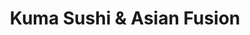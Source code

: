 ---
layout: place
title: "Kuma Sushi & Asian Fusion"
permalink: /pennsylvania/wynnewood/kuma-sushi-asian-fusion.html
stateAbbr: PA
stateName: Pennsylvania
cityName: Wynnewood
seo:
  name: "Kuma Sushi & Asian Fusion"
  type: Restaurant
  links: https://kuma.menufy.com/
description: "Looking for sushi in Wynnewood, Pennsylvania? Check out Kuma Sushi & Asian Fusion for a delightful Japanese dining experience. Enjoy a variety of sushi and o..."
place_id: ChIJz7dLqJfAxokRDIeVt4JwuFE
photos:
  - name: >-
      places/ChIJz7dLqJfAxokRDIeVt4JwuFE/photos/AeeoHcLKLyhmT_Gtcw4yMNjmbW1hKtQvRsRQJt75f6aVTrZbBivL5_chTisDKcjwzM_lG2RdBJK6_L56Mt8kQjeyxtqbp2jDqcHNUqSVfsiwzelfTFe1wEHeMORhe4srryjWDCpRexe_OAAlulDaZvBX5Qow6FuvBFFpSBULESDdBmpQ260J7FatZtqfuMt7C4N9S55gTN8FXTXJxqLwQtWDBdLEdV57UDnB1P24XTZKe11yiO43unTmd3Zp8DYqOUnxS2heQdVfTBdR3AXa7qa-jc2nMfEjlQLS4GYhw81FHMt5h1TicAeMHaevM9vi4Uf-PwrCeAvRbn9WPZfaTAhzfVJCujf3Tswn5EwNrvdYoxaxMS6eRhXokVMaV966_Obc3B1k_q0nxt3uGWMNF1Bb3xy8m5UALUO16lxRVQUV6A2ngQ
    widthPx: 3995
    heightPx: 2996
    authorAttributions:
      - displayName: Michael Pollack
        uri: https://maps.google.com/maps/contrib/110388416143795677381
        photoUri: >-
          https://lh3.googleusercontent.com/a-/ALV-UjV5NjIOHFo6_NAAv-8Omm9wukeFaw6jrmC-qdB9NmQQlWaRMbw9ZQ=s100-p-k-no-mo
    flagContentUri: >-
      https://www.google.com/local/imagery/report/?cb_client=maps_api_places.places_api&image_key=!1e10!2sCIHM0ogKEICAgID0z4f4ew&hl=en-US
    googleMapsUri: >-
      https://www.google.com/maps/place//data=!3m4!1e2!3m2!1sCIHM0ogKEICAgID0z4f4ew!2e10!4m2!3m1!1s0x89c6c097a84bb7cf:0x51b87082b795870c
  - name: >-
      places/ChIJz7dLqJfAxokRDIeVt4JwuFE/photos/AeeoHcIArYOoBNzxJD3O6ySXyTihhwwLL1uQlqJ0cgYKRVlXJbFB3kfPLeY4rt3Qwg-AJBDDeZWsDhnjp-Kd5pvCQZNn_4TjHjfnESl6voX-VZ6bybL40VzF2UJR0YXG0fMPYiG1vuO8IS1zlNBnZmddbbWZgLR9h09CgUBdz9zjR0C8_HaF4S0asrWmgLmZZfkYHrEd1rBZpMB7w3Xem0zSADgMnLlUKv2YiVOxuyglPBOPIwsjkT8daMvLlpRY3bbwAq0CoOgO3ASI0yx66tK_QenJg-uzgCKQ6F1E7m8uHtyWcCeXoYxxD3DcXOal3wcIu32ET-tNvPMbpd8xgG-HXws4kNhXLNGDsc-hXxCYnf6iF04a8we7z2voqw5RzpCy3Ss1oFeA-i1WHiKIP5G6HqE7TwrYJhBF7ryyOnF90aDZVA
    widthPx: 3024
    heightPx: 4032
    authorAttributions:
      - displayName: Kheang Heng Kuoch (Kheang H Kuoch)
        uri: https://maps.google.com/maps/contrib/105356276859753362683
        photoUri: >-
          https://lh3.googleusercontent.com/a/ACg8ocIGCwH8xAPeuZHScIeB5Gz84NTDMvWCPLzBlFYqNA4nvZyv5A=s100-p-k-no-mo
    flagContentUri: >-
      https://www.google.com/local/imagery/report/?cb_client=maps_api_places.places_api&image_key=!1e10!2sCIHM0ogKEICAgIC-otLgcA&hl=en-US
    googleMapsUri: >-
      https://www.google.com/maps/place//data=!3m4!1e2!3m2!1sCIHM0ogKEICAgIC-otLgcA!2e10!4m2!3m1!1s0x89c6c097a84bb7cf:0x51b87082b795870c
  - name: >-
      places/ChIJz7dLqJfAxokRDIeVt4JwuFE/photos/AeeoHcLC9ZdtX6YnQH9dWie_DScBrcIZ51TiJ8BFzSR09JYGiPEPi8VJ0LbqqoT5-IloFxKuphYiWfasfzue7qrMv8HPRAzIM1gTitmsl0Tnvomrmbgc1V9bRqGLybf8k6pVnxLnHriqOnKNty2DDR_dmxV-ofH9BahUN7dxcwVn3n4VUUFtvcTfRgSeF5Sk1YUFaiBuhunlXz6IrFcb3_WBiNjqIvVMa1WX_1v-ZMwm6ZNvpSd7DNO6GCNIOzlVjZh2Yazz6OogT4lBBV91PA9wX5CJsWdfl_D7sRJHmC3ZahM_dyZBY8UmZYsYx97yJ92bJ9QrfHQNAs0cESsw3IeNir49JMehmZgcJ3evvjOOqKb5Co-LMDolgyCphKMbwQpoU_RVJNnkihBTkUxXYUnbn2Qvn61y92hfp66LcOl6dESWUw
    widthPx: 4000
    heightPx: 3000
    authorAttributions:
      - displayName: Max Kaiserman
        uri: https://maps.google.com/maps/contrib/100596027374655040556
        photoUri: >-
          https://lh3.googleusercontent.com/a-/ALV-UjU9tbKaRDYyOpYZ2_5beP-YmHO4OpFrLTfW0c7jXRwS2mAPRuXC=s100-p-k-no-mo
    flagContentUri: >-
      https://www.google.com/local/imagery/report/?cb_client=maps_api_places.places_api&image_key=!1e10!2sCIHM0ogKEICAgIDv2cKSMA&hl=en-US
    googleMapsUri: >-
      https://www.google.com/maps/place//data=!3m4!1e2!3m2!1sCIHM0ogKEICAgIDv2cKSMA!2e10!4m2!3m1!1s0x89c6c097a84bb7cf:0x51b87082b795870c
  - name: >-
      places/ChIJz7dLqJfAxokRDIeVt4JwuFE/photos/AeeoHcLbrOBSPkw3QS0wWe8wzb0U2A4BW4zXo7IldWROTAOUvMq-FIIF_AQ_Blfy5lFdeqSLWvZ2C6SRUnBfsNzs--Q5RDMKHqRuJW2fbDOV0nJkfxzkGX71vKX2jMbKI812Wo2-TSUxJnxITOfwbqqB3AtUXIrzG5LAYrdBqi_YdDtmtmkUf_OCNpprX2vgWw1_N2rg0kKqABoj7XgH-97gJljseTMqeDQhKXkOsTYz7ThiybwU64itB6MNbFQv03iauO0Z-GgqB0aL70FhlgnaIkY6352BsNF6StFFWlsAs-GdrqGFMVCXwyyJPfc7_S7X6E8Y3_dWWFvDyNW-H6j-OBXhdRzdzhB6zLE9yzLlsD8QmbLU3piAOENQS2qEFgdh-qtUMBLw8_axgQGX_7frJbxMy8EM3ZQom2QSjQ9xgQXczw
    widthPx: 3024
    heightPx: 4032
    authorAttributions:
      - displayName: Michael Faia
        uri: https://maps.google.com/maps/contrib/105154492685453503391
        photoUri: >-
          https://lh3.googleusercontent.com/a-/ALV-UjXSTMlecU46zBZdkE-jWgqQYlhI4btUC0ffyTJk1oodV1orhPhCUQ=s100-p-k-no-mo
    flagContentUri: >-
      https://www.google.com/local/imagery/report/?cb_client=maps_api_places.places_api&image_key=!1e10!2sCIHM0ogKEICAgICJ3-LDFQ&hl=en-US
    googleMapsUri: >-
      https://www.google.com/maps/place//data=!3m4!1e2!3m2!1sCIHM0ogKEICAgICJ3-LDFQ!2e10!4m2!3m1!1s0x89c6c097a84bb7cf:0x51b87082b795870c
  - name: >-
      places/ChIJz7dLqJfAxokRDIeVt4JwuFE/photos/AeeoHcL7eJQR6hd0VvDTGk_Lf55ws9cCp2PJzJsPj9SE33Iro4DhST-WmIiOiyvpJYwkwk7XUFpcLNaTcZ4TJalTkmmB32pGUCua2OAqLE5IoAGnIVsEqNosb4L2K4R9lrSDX8fCbzTWWz5cABshMNdXlXeuNrrAXmb1E9pdAxImgmW0TZLTFCVYIqkrhOMOtUbfZJcFyz93RPGopcFwK08HjiV5gS3qMtVngfpDzieM6Bqh0i_GTPM7B5M73iiLuTz1c8R0T4-8mL0Znp1TiTSqggX_-GEJXUr51F6xnYw2uX1UFZRpAVuP_ifvaoO-eOzA1nqPmu4wOOhxKGcW4d3FgjPFUVlT1oXa30zv-qUrZCGokGj0c3DWz_4UjCeMiRAKpFeFxutEm2XuFmv0LUNhruIwpbwrPTezevNIBAwbMq2gGw
    widthPx: 3024
    heightPx: 4032
    authorAttributions:
      - displayName: Matt Rosenbaum
        uri: https://maps.google.com/maps/contrib/115072256488004358001
        photoUri: >-
          https://lh3.googleusercontent.com/a-/ALV-UjW_KljSSHmMAcO-urBDRxjKRvMla__HyzciS73kypBWC0B4ZNXw=s100-p-k-no-mo
    flagContentUri: >-
      https://www.google.com/local/imagery/report/?cb_client=maps_api_places.places_api&image_key=!1e10!2sCIHM0ogKEICAgICpxOqEJQ&hl=en-US
    googleMapsUri: >-
      https://www.google.com/maps/place//data=!3m4!1e2!3m2!1sCIHM0ogKEICAgICpxOqEJQ!2e10!4m2!3m1!1s0x89c6c097a84bb7cf:0x51b87082b795870c
  - name: >-
      places/ChIJz7dLqJfAxokRDIeVt4JwuFE/photos/AeeoHcJRklhipkhdWpLUPC7pZJV1VyzuJvFi1ZkyqwFg4IvW38_2z5Bz3STqY5CcF7lsR18zDcvKPY2wIsPtTkIaBDSVa1CIpLyPzTJiCSIUkQK4BBOFJ9eHMKL1FB0qwDCPtRnUpJ6P9c_Z9Hl-mh7pStCs9Tjtv6qGP6AO-hMFENMKgsvJH0l0KtFAr3rLfSiyqyS6_mT_4ZOy3gKc6JLxa5uzQo3DUOcAoEFwK7l83Q-qaisZewBWIryUJBW4wwuhWFQQuyZta9CcLniXVe5fDP6Zl_dZ3ry-ztgtnjW68irGTd-i7akbO_0SDgjHWO49FvTFTXwvZMnxn5C5rGubnqG9BpcENtoJwYNCahT3C177g8rT0qCvm-SP_rw4yFLSRxed04rBulYuGehif-cy9NcdMezOx3IwVbdLjjEJokuLewQ4
    widthPx: 3024
    heightPx: 4032
    authorAttributions:
      - displayName: Seth Aaron
        uri: https://maps.google.com/maps/contrib/109773884533315925062
        photoUri: >-
          https://lh3.googleusercontent.com/a-/ALV-UjU8koT0oKSlSh-rH3IBndLsIDZVcx2Qbyx3ptJbPMFMgTb6u1BDrA=s100-p-k-no-mo
    flagContentUri: >-
      https://www.google.com/local/imagery/report/?cb_client=maps_api_places.places_api&image_key=!1e10!2sCIHM0ogKEICAgICjprvm6AE&hl=en-US
    googleMapsUri: >-
      https://www.google.com/maps/place//data=!3m4!1e2!3m2!1sCIHM0ogKEICAgICjprvm6AE!2e10!4m2!3m1!1s0x89c6c097a84bb7cf:0x51b87082b795870c
  - name: >-
      places/ChIJz7dLqJfAxokRDIeVt4JwuFE/photos/AeeoHcIvACaRZQG8xUHLSvy1CcKSbilfnYlEYCg22gjqMLHl_U_tXerWYsqYGnyy9kX41lP7Redft07NSkjyJHzBwsXxP6LmwSMQHB4fC1WS9rBfqsjaoCKxmjPG-D2lEq7vDeZfhF_Ua3Wy8vN1IcV-SYKpaPk3Zj4WJhaY9qSM-n8m4Cx55vJLZd1EvXFa3gbiHm4lBW8yAC0xwr_reeN1JZWtTb9vjcBbC85ZVk92MBUCGuyMfhLVdAK51XEmeNck9uo9Ty-rJgaGz03eGV0jnZOJ9iT1BiouxjcUlmGU0vpi9xc5fq0jw_IjtzF1KqB8r-xnv4HLLKXZGZR0J_vawNUx-2tncLaM5lQfVWFejMKFu6j4QqldUUOCs18ajYGgueOHZYWWhs_ooeVCMn-XKojYB_IiC-rXCprixVx3s89l67LJ
    widthPx: 3000
    heightPx: 4000
    authorAttributions:
      - displayName: Steven D
        uri: https://maps.google.com/maps/contrib/109141500715024573370
        photoUri: >-
          https://lh3.googleusercontent.com/a-/ALV-UjXPqnz6m0UXL-a4BaRJwWyNRKN68RvbV7cMoltRUqywMGxH3q0SLA=s100-p-k-no-mo
    flagContentUri: >-
      https://www.google.com/local/imagery/report/?cb_client=maps_api_places.places_api&image_key=!1e10!2sCIHM0ogKEICAgIDvtf3y1wE&hl=en-US
    googleMapsUri: >-
      https://www.google.com/maps/place//data=!3m4!1e2!3m2!1sCIHM0ogKEICAgIDvtf3y1wE!2e10!4m2!3m1!1s0x89c6c097a84bb7cf:0x51b87082b795870c
  - name: >-
      places/ChIJz7dLqJfAxokRDIeVt4JwuFE/photos/AeeoHcKk6RVQmpmfsmFycTqXlpU3tb7Mabin_ltj7mB4d05Ja7LeFK9V1qC-U9r7p4I-hBOYEliFBB-pVnZeYza-3gQKlRO7QoM7fJ2swb7Cnki2S8Dns_5uMmuk2078kJfZUpxrHayZSga8xCjrhvTrFSVWCBULYwk9K8c7ZVViMkXP2QX_xhxwNqdq-hWDk_2SQkfyYfuO21L5AlDwpBTuBwF6ND14fibOBPfxUKHi79e7RA0JCcdDHNhxZCC1jKyvnwTVIM4AqtbqGYttL6sjcpFMiH8Y7Q5Pdqo9nN4nYDq0unayzm-RSSQFR-13LE-qDONbM-KHyEFtZ7zTlgPS7lY5lZ7dICvSNsZPu4VQ7rRR1ow5ulNQCN85Zk1vNJl-qVlhHOPiOqTRr9hmxtnPp-T5qTEHCsL5Ub0iep75TRTxNQ
    widthPx: 3072
    heightPx: 3438
    authorAttributions:
      - displayName: Michael Pollack
        uri: https://maps.google.com/maps/contrib/110388416143795677381
        photoUri: >-
          https://lh3.googleusercontent.com/a-/ALV-UjV5NjIOHFo6_NAAv-8Omm9wukeFaw6jrmC-qdB9NmQQlWaRMbw9ZQ=s100-p-k-no-mo
    flagContentUri: >-
      https://www.google.com/local/imagery/report/?cb_client=maps_api_places.places_api&image_key=!1e10!2sCIHM0ogKEICAgIDM3LfUAg&hl=en-US
    googleMapsUri: >-
      https://www.google.com/maps/place//data=!3m4!1e2!3m2!1sCIHM0ogKEICAgIDM3LfUAg!2e10!4m2!3m1!1s0x89c6c097a84bb7cf:0x51b87082b795870c
  - name: >-
      places/ChIJz7dLqJfAxokRDIeVt4JwuFE/photos/AeeoHcKEGwMKZUMbUy0hbSHjIkVJQLQrAO3NTV-mFNPLlXbyG7o5WITW-Y6fKigh20xJ_BFrYodgELijsHAa-SfGMsvhNZDMpmngUtPxkxlqKNlpr9NFwsYLRMq95m_wzuuIrvYUV7uaW-hj-Fcvg2sB_FFAEKhq_r4xqODnBxf8zmwrvacxqnOCT4lazDhdwZM_ZfRLsmGTE7t7ROjko00clj3jyuiXEljs9DsmM27a0r9UDBvo59F8b2OJgZopyILicdji84Ar5muz_1OaEXT79MhD37qdwb55w_QV7uH0uex0-JTdiQlUi7nTJObiRmkzPyLWc0BxxWBYGlLEe3J7hYTnYhS0RbNBzx84LG811CdRYP363o7zt6V9Tog9ezAv2BxuT67wxgp0gthC0-sh-3NtcMR0WTYM3cYHpkzi6uyNTg
    widthPx: 3024
    heightPx: 4032
    authorAttributions:
      - displayName: Snowleopard 0
        uri: https://maps.google.com/maps/contrib/112164527200441818000
        photoUri: >-
          https://lh3.googleusercontent.com/a-/ALV-UjXDWdcPqoklFJOkYhx4HsWWXQCK7WPPnWUkNwIA1ha4CxG9vyU=s100-p-k-no-mo
    flagContentUri: >-
      https://www.google.com/local/imagery/report/?cb_client=maps_api_places.places_api&image_key=!1e10!2sCIHM0ogKEICAgICVt7mLHQ&hl=en-US
    googleMapsUri: >-
      https://www.google.com/maps/place//data=!3m4!1e2!3m2!1sCIHM0ogKEICAgICVt7mLHQ!2e10!4m2!3m1!1s0x89c6c097a84bb7cf:0x51b87082b795870c
  - name: >-
      places/ChIJz7dLqJfAxokRDIeVt4JwuFE/photos/AeeoHcJT6uAGofXvsRN5HpSwAtgdVBWd6ZqWF0G7DB5YHtW6cXk0lNfmbpxM9xkxPoX6MyFmAQU03JrU41Oa6LU11kzM4FIpQzhlW0Ov9OlaZ0aCZIJCFCHcrpPqdU2U6LallnV1sa9lYKYVM9UxFTsmM-cVgEAU5EwKMHS_-kW-VyXP-uive49gKd2IYDEd0DcUd--_-UKcydugGo9IEo5STIlYCB_zlWF-gACF8KwBgV_e34_E28nVQn48HZInkXbGEe74cze0qhlCxs81e35CUOA47NoqlsG3hPq0CrqCxMHvu7FLKU9ZiDwuy4nTxDp302cuBe4uMpTSab_Ud55-C4pvL8XWqKr5nTpkNBnb8UmwSf0VSt26YNQoMSTK5xTCbDYGU99VaquqSUn1fzyVk7R6ys8LEdlQCkMGh19HHYq03Q
    widthPx: 1958
    heightPx: 2445
    authorAttributions:
      - displayName: Michael Pollack
        uri: https://maps.google.com/maps/contrib/110388416143795677381
        photoUri: >-
          https://lh3.googleusercontent.com/a-/ALV-UjV5NjIOHFo6_NAAv-8Omm9wukeFaw6jrmC-qdB9NmQQlWaRMbw9ZQ=s100-p-k-no-mo
    flagContentUri: >-
      https://www.google.com/local/imagery/report/?cb_client=maps_api_places.places_api&image_key=!1e10!2sCIHM0ogKEICAgIDM3Le0PA&hl=en-US
    googleMapsUri: >-
      https://www.google.com/maps/place//data=!3m4!1e2!3m2!1sCIHM0ogKEICAgIDM3Le0PA!2e10!4m2!3m1!1s0x89c6c097a84bb7cf:0x51b87082b795870c
address: 50 E Wynnewood Rd, Wynnewood, PA 19096, USA
street: 50 E Wynnewood Rd
city: Wynnewood
state: PA
zip: '19096'
country: USA
neighborhood: null
latitude: '40.001886'
longitude: '-75.273488'
accessibility_options:
  wheelchairAccessibleParking: true
  wheelchairAccessibleEntrance: true
  wheelchairAccessibleRestroom: true
  wheelchairAccessibleSeating: true
business_status: OPERATIONAL
name: Kuma Sushi & Asian Fusion
google_maps_links:
  directionsUri: >-
    https://www.google.com/maps/dir//''/data=!4m7!4m6!1m1!4e2!1m2!1m1!1s0x89c6c097a84bb7cf:0x51b87082b795870c!3e0
  placeUri: https://maps.google.com/?cid=5888580219515012876
  writeAReviewUri: >-
    https://www.google.com/maps/place//data=!4m3!3m2!1s0x89c6c097a84bb7cf:0x51b87082b795870c!12e1
  reviewsUri: >-
    https://www.google.com/maps/place//data=!4m4!3m3!1s0x89c6c097a84bb7cf:0x51b87082b795870c!9m1!1b1
  photosUri: >-
    https://www.google.com/maps/place//data=!4m3!3m2!1s0x89c6c097a84bb7cf:0x51b87082b795870c!10e5
primary_type: Asian Restaurant
opening_hours:
  regular: null
  current: null
secondary_opening_hours:
  regular:
    weekdayDescriptions: null
    type: null
  current:
    weekdayDescriptions: null
    type: null
phone: (484) 413-2692
price_level: PRICE_LEVEL_MODERATE
price_range: $10 &ndash; $20
rating: '4.7'
rating_count: 255
website: https://kuma.menufy.com/
reviews:
  - name: >-
      places/ChIJz7dLqJfAxokRDIeVt4JwuFE/reviews/ChZDSUhNMG9nS0VJQ0FnSUR2enNyZkZ3EAE
    relativePublishTimeDescription: 3 months ago
    rating: 5
    text:
      text: >-
        Absolutely the best sushi restaurant on the main line. Trust me, I've
        tried them all.  The fish is always fresh and delicious, perfectly
        selected and cut.  The presentation and service is top notch.  When we
        can't dine in, their takeout is just as good.
      languageCode: en
    originalText:
      text: >-
        Absolutely the best sushi restaurant on the main line. Trust me, I've
        tried them all.  The fish is always fresh and delicious, perfectly
        selected and cut.  The presentation and service is top notch.  When we
        can't dine in, their takeout is just as good.
      languageCode: en
    authorAttribution:
      displayName: Max Kaiserman
      uri: https://www.google.com/maps/contrib/100596027374655040556/reviews
      photoUri: >-
        https://lh3.googleusercontent.com/a-/ALV-UjU9tbKaRDYyOpYZ2_5beP-YmHO4OpFrLTfW0c7jXRwS2mAPRuXC=s128-c0x00000000-cc-rp-mo-ba3
    publishTime: '2024-12-21T23:30:18.455258Z'
    flagContentUri: >-
      https://www.google.com/local/review/rap/report?postId=ChZDSUhNMG9nS0VJQ0FnSUR2enNyZkZ3EAE&d=17924085&t=1
    googleMapsUri: >-
      https://www.google.com/maps/reviews/data=!4m6!14m5!1m4!2m3!1sChZDSUhNMG9nS0VJQ0FnSUR2enNyZkZ3EAE!2m1!1s0x89c6c097a84bb7cf:0x51b87082b795870c
  - name: >-
      places/ChIJz7dLqJfAxokRDIeVt4JwuFE/reviews/ChZDSUhNMG9nS0VJQ0FnSUQzLWJQVlFnEAE
    relativePublishTimeDescription: 4 months ago
    rating: 5
    text:
      text: >-
        If you are claustrophobic or don’t like crowded places, this might not
        be the place for you. The restaurant is pretty small so it gets loud and
        crowded fast.

        The food and services were amazing although hubby is slightly upset
        about getting his shoes stepped on by a waiter lol and took an elbow to
        the back from a customer from the place being so cramped. Food and
        services came fast, and server was nice and went over items on the menu.

        Food was delicious and fresh. We enjoyed every bite. Would definitely
        come back on a quiet night. It is BYOB.
      languageCode: en
    originalText:
      text: >-
        If you are claustrophobic or don’t like crowded places, this might not
        be the place for you. The restaurant is pretty small so it gets loud and
        crowded fast.

        The food and services were amazing although hubby is slightly upset
        about getting his shoes stepped on by a waiter lol and took an elbow to
        the back from a customer from the place being so cramped. Food and
        services came fast, and server was nice and went over items on the menu.

        Food was delicious and fresh. We enjoyed every bite. Would definitely
        come back on a quiet night. It is BYOB.
      languageCode: en
    authorAttribution:
      displayName: Amy
      uri: https://www.google.com/maps/contrib/116407243998480370801/reviews
      photoUri: >-
        https://lh3.googleusercontent.com/a-/ALV-UjWPI_qW1_5FV8HrN7wEyZHYMh5_EeWp6OQu9_d5OMTJoEmg69V6=s128-c0x00000000-cc-rp-mo-ba3
    publishTime: '2024-11-16T19:45:28.508194Z'
    flagContentUri: >-
      https://www.google.com/local/review/rap/report?postId=ChZDSUhNMG9nS0VJQ0FnSUQzLWJQVlFnEAE&d=17924085&t=1
    googleMapsUri: >-
      https://www.google.com/maps/reviews/data=!4m6!14m5!1m4!2m3!1sChZDSUhNMG9nS0VJQ0FnSUQzLWJQVlFnEAE!2m1!1s0x89c6c097a84bb7cf:0x51b87082b795870c
  - name: >-
      places/ChIJz7dLqJfAxokRDIeVt4JwuFE/reviews/ChdDSUhNMG9nS0VJQ0FnSURYMHBuSTZnRRAB
    relativePublishTimeDescription: 5 months ago
    rating: 3
    text:
      text: >-
        Maybe it was a bad day? I saw great reviews but… sushi is extremely
        below average. I would say it tasted like buffet sushi. There are so
        many better places with better sushi and better atmosphere in this area.
        SO much rice on the rolls & tasted pretty old. Unfortunately, I will not
        be back.
      languageCode: en
    originalText:
      text: >-
        Maybe it was a bad day? I saw great reviews but… sushi is extremely
        below average. I would say it tasted like buffet sushi. There are so
        many better places with better sushi and better atmosphere in this area.
        SO much rice on the rolls & tasted pretty old. Unfortunately, I will not
        be back.
      languageCode: en
    authorAttribution:
      displayName: Mika Nguyen
      uri: https://www.google.com/maps/contrib/113625696540647060890/reviews
      photoUri: >-
        https://lh3.googleusercontent.com/a/ACg8ocK_rUNydDnK68Yh6zBQ-Ofk71wVV38sEnDLiZ0ID_HMdw8bvw=s128-c0x00000000-cc-rp-mo-ba2
    publishTime: '2024-10-25T18:29:09.162537Z'
    flagContentUri: >-
      https://www.google.com/local/review/rap/report?postId=ChdDSUhNMG9nS0VJQ0FnSURYMHBuSTZnRRAB&d=17924085&t=1
    googleMapsUri: >-
      https://www.google.com/maps/reviews/data=!4m6!14m5!1m4!2m3!1sChdDSUhNMG9nS0VJQ0FnSURYMHBuSTZnRRAB!2m1!1s0x89c6c097a84bb7cf:0x51b87082b795870c
  - name: >-
      places/ChIJz7dLqJfAxokRDIeVt4JwuFE/reviews/ChZDSUhNMG9nS0VJQ0FnSUNiMmZPbUxREAE
    relativePublishTimeDescription: 8 months ago
    rating: 5
    text:
      text: >-
        Went here for a quick lunch after church with some new church friends
        for the first time! What I thought would be a cheap sushi spot turned
        out to be pretty high-end that makes me want to visit here more for the
        selection of sushi they have here!


        The sushi was scrumptious and definitely made with love and care that
        you can't get anywhere else unless you come here! I ordered the Maki
        Combo for three rolls that were a selection of Salmon Avocado Roll,
        Spicy Tuna Roll, and Spicy Salmon Roll. Because sushi is my favorite
        food, I ended up ordering one more Salmon Roll!


        But the best part about the spicy salmon and tuna rolls were the huge
        chunks of fish inside the mix! Most places would chop it up too fine and
        feels like they could add filler, but here, the fish could be seen and
        tasted. Tiny detail I loved!


        Also the presentation of the food on the plates were beautiful and
        exquisite!


        The service was phenomenal! The waitress made sure everything was
        perfect down to the tiniest detail! She made sure to fill up our glasses
        of water and checked on us often!


        As for the atmosphere, it was filled to the brim with laughs and
        excitement! The restaurant having a casual setting made it comfortable
        for everyone to partake in the conversation without it being too fancy
        or awkward!


        Would recommend this place with a 6/5! Loved it!


        P.S. Visit with friends and family! Makes it so much better!
      languageCode: en
    originalText:
      text: >-
        Went here for a quick lunch after church with some new church friends
        for the first time! What I thought would be a cheap sushi spot turned
        out to be pretty high-end that makes me want to visit here more for the
        selection of sushi they have here!


        The sushi was scrumptious and definitely made with love and care that
        you can't get anywhere else unless you come here! I ordered the Maki
        Combo for three rolls that were a selection of Salmon Avocado Roll,
        Spicy Tuna Roll, and Spicy Salmon Roll. Because sushi is my favorite
        food, I ended up ordering one more Salmon Roll!


        But the best part about the spicy salmon and tuna rolls were the huge
        chunks of fish inside the mix! Most places would chop it up too fine and
        feels like they could add filler, but here, the fish could be seen and
        tasted. Tiny detail I loved!


        Also the presentation of the food on the plates were beautiful and
        exquisite!


        The service was phenomenal! The waitress made sure everything was
        perfect down to the tiniest detail! She made sure to fill up our glasses
        of water and checked on us often!


        As for the atmosphere, it was filled to the brim with laughs and
        excitement! The restaurant having a casual setting made it comfortable
        for everyone to partake in the conversation without it being too fancy
        or awkward!


        Would recommend this place with a 6/5! Loved it!


        P.S. Visit with friends and family! Makes it so much better!
      languageCode: en
    authorAttribution:
      displayName: Christopher S. Choi
      uri: https://www.google.com/maps/contrib/100340469509253362325/reviews
      photoUri: >-
        https://lh3.googleusercontent.com/a-/ALV-UjUYdkt9-9B192knzTMW1msheedrxDxrBuAcP8a0Y8psy3NUa6o5=s128-c0x00000000-cc-rp-mo-ba3
    publishTime: '2024-07-29T02:45:40.708134Z'
    flagContentUri: >-
      https://www.google.com/local/review/rap/report?postId=ChZDSUhNMG9nS0VJQ0FnSUNiMmZPbUxREAE&d=17924085&t=1
    googleMapsUri: >-
      https://www.google.com/maps/reviews/data=!4m6!14m5!1m4!2m3!1sChZDSUhNMG9nS0VJQ0FnSUNiMmZPbUxREAE!2m1!1s0x89c6c097a84bb7cf:0x51b87082b795870c
  - name: >-
      places/ChIJz7dLqJfAxokRDIeVt4JwuFE/reviews/ChZDSUhNMG9nS0VJQ0FnTUN3dVBuM0NnEAE
    relativePublishTimeDescription: 4 weeks ago
    rating: 3
    text:
      text: >-
        We usually love this place. The food is always great and has one of the
        best sushi in the area but we usually order for pick up. Yesterday we
        decided to go so we made a reservation for 6:00pm and we were on time.
        The service was ok although rushed and not very friendly. Suddenly at
        7:05 we were asked to leave, and not even politely, because the next
        reservation had arrived. We had just finished eating, and had not
        finished our drinks. That was just rude, you cannot be reserving tables
        every 60 minutes. Unfortunately we are never going back :(
      languageCode: en
    originalText:
      text: >-
        We usually love this place. The food is always great and has one of the
        best sushi in the area but we usually order for pick up. Yesterday we
        decided to go so we made a reservation for 6:00pm and we were on time.
        The service was ok although rushed and not very friendly. Suddenly at
        7:05 we were asked to leave, and not even politely, because the next
        reservation had arrived. We had just finished eating, and had not
        finished our drinks. That was just rude, you cannot be reserving tables
        every 60 minutes. Unfortunately we are never going back :(
      languageCode: en
    authorAttribution:
      displayName: Nancy Polychronopoulou
      uri: https://www.google.com/maps/contrib/104783779031394677667/reviews
      photoUri: >-
        https://lh3.googleusercontent.com/a/ACg8ocK-YFgV3R0bazRC8Tdg0lFUvz4pAGfsk05Tf6KNo_o2PoMa6g=s128-c0x00000000-cc-rp-mo
    publishTime: '2025-03-16T13:44:05.080420Z'
    flagContentUri: >-
      https://www.google.com/local/review/rap/report?postId=ChZDSUhNMG9nS0VJQ0FnTUN3dVBuM0NnEAE&d=17924085&t=1
    googleMapsUri: >-
      https://www.google.com/maps/reviews/data=!4m6!14m5!1m4!2m3!1sChZDSUhNMG9nS0VJQ0FnTUN3dVBuM0NnEAE!2m1!1s0x89c6c097a84bb7cf:0x51b87082b795870c
parking_options:
  freeParkingLot: true
  freeStreetParking: true
  valetParking: false
payment_options:
  acceptsCreditCards: true
  acceptsDebitCards: true
  acceptsCashOnly: false
  acceptsNfc: true
allow_dogs: null
curbside_pickup: false
delivery: true
dine_in: true
good_for_children: true
good_for_groups: true
good_for_sports: false
live_music: false
menu_for_children: false
outdoor_seating: false
reservable: true
restroom: true
serves_beer: false
serves_breakfast: false
serves_brunch: false
serves_cocktails: false
serves_coffee: false
serves_dinner: true
serves_dessert: true
serves_lunch: true
serves_vegetarian_food: true
serves_wine: false
takeout: true
summary: null

---